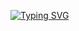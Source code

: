 [![Typing SVG](https://readme-typing-svg.demolab.com?font=Fira+Code&pause=1000&color=000000&width=435&lines=HELLO+EVERYONE!!!;Welcome+to+my+GitHub+Profile)](https://git.io/typing-svg)
